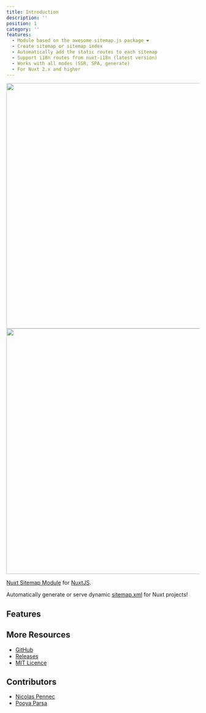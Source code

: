 ```yaml
---
title: Introduction
description: ''
position: 1
category: ''
features:
  - Module based on the awesome sitemap.js package ❤️
  - Create sitemap or sitemap index
  - Automatically add the static routes to each sitemap
  - Support i18n routes from nuxt-i18n (latest version)
  - Works with all modes (SSR, SPA, generate)
  - For Nuxt 2.x and higher
---
```


<img src="/preview.png" class="light-img" width="1280" height="640" alt=""/>
<img src="/preview-dark.png" class="dark-img" width="1280" height="640" alt=""/>

[Nuxt Sitemap Module](https://github.com/nuxt-community/sitemap-module) for [NuxtJS](https://nuxtjs.org).

Automatically generate or serve dynamic [sitemap.xml](https://github.com/ekalinin/sitemap.js) for Nuxt projects!

## Features

<list :items="features"></list>

## More Resources

* [GitHub](https://github.com/nuxt-community/sitemap-module)
* [Releases](https://github.com/nuxt-community/sitemap-module/releases)
* [MIT Licence](./LICENSE)

## Contributors

- [Nicolas Pennec](https://github.com/NicoPennec)
- [Pooya Parsa](https://github.com/pi0)
